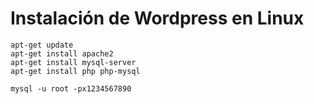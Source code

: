 # Instalación de Wordpress en Linux
```  
apt-get update
apt-get install apache2
apt-get install mysql-server
apt-get install php php-mysql

mysql -u root -px1234567890
```  
